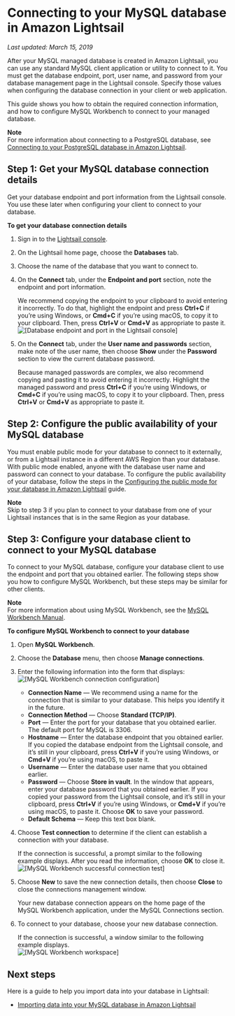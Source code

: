 # Connecting to your MySQL database in Amazon Lightsail<a name="amazon-lightsail-connecting-to-your-mysql-database"></a>

 *Last updated: March 15, 2019* 

After your MySQL managed database is created in Amazon Lightsail, you can use any standard MySQL client application or utility to connect to it\. You must get the database endpoint, port, user name, and password from your database management page in the Lightsail console\. Specify those values when configuring the database connection in your client or web application\.

This guide shows you how to obtain the required connection information, and how to configure MySQL Workbench to connect to your managed database\.

**Note**  
For more information about connecting to a PostgreSQL database, see [Connecting to your PostgreSQL database in Amazon Lightsail](amazon-lightsail-connecting-to-your-postgres-database.md)\.

## Step 1: Get your MySQL database connection details<a name="get-your-mysql-database-connection-details"></a>

Get your database endpoint and port information from the Lightsail console\. You use these later when configuring your client to connect to your database\.

**To get your database connection details**

1. Sign in to the [Lightsail console](https://lightsail.aws.amazon.com/)\.

1. On the Lightsail home page, choose the **Databases** tab\.

1. Choose the name of the database that you want to connect to\.

1. On the **Connect** tab, under the **Endpoint and port** section, note the endpoint and port information\.

   We recommend copying the endpoint to your clipboard to avoid entering it incorrectly\. To do that, highlight the endpoint and press **Ctrl\+C** if you’re using Windows, or **Cmd\+C** if you’re using macOS, to copy it to your clipboard\. Then, press **Ctrl\+V** or **Cmd\+V** as appropriate to paste it\.  
![\[Database endpoint and port in the Lightsail console\]](https://d9yljz1nd5001.cloudfront.net/en_us/a7664053563006144d6133a21b463972/images/amazon-lightsail-mysql-database-endpoint-and-port.png)

1. On the **Connect** tab, under the **User name and passwords** section, make note of the user name, then choose **Show** under the **Password** section to view the current database password\.

   Because managed passwords are complex, we also recommend copying and pasting it to avoid entering it incorrectly\. Highlight the managed password and press **Ctrl\+C** if you’re using Windows, or **Cmd\+C** if you’re using macOS, to copy it to your clipboard\. Then, press **Ctrl\+V** or **Cmd\+V** as appropriate to paste it\.

## Step 2: Configure the public availability of your MySQL database<a name="configure-mysql-database-public-availability"></a>

You must enable public mode for your database to connect to it externally, or from a Lightsail instance in a different AWS Region than your database\. With public mode enabled, anyone with the database user name and password can connect to your database\. To configure the public availability of your database, follow the steps in the [Configuring the public mode for your database in Amazon Lightsail](amazon-lightsail-configuring-database-public-mode.md) guide\.

**Note**  
Skip to step 3 if you plan to connect to your database from one of your Lightsail instances that is in the same Region as your database\.

## Step 3: Configure your database client to connect to your MySQL database<a name="configure-the-mysql-workbench-database-client"></a>

To connect to your MySQL database, configure your database client to use the endpoint and port that you obtained earlier\. The following steps show you how to configure MySQL Workbench, but these steps may be similar for other clients\.

**Note**  
For more information about using MySQL Workbench, see the [MySQL Workbench Manual](https://dev.mysql.com/doc/workbench/en/)\.

**To configure MySQL Workbench to connect to your database**

1. Open **MySQL Workbench**\.

1. Choose the **Database** menu, then choose **Manage connections**\.

1. Enter the following information into the form that displays:  
![\[MySQL Workbench connection configuration\]](https://d9yljz1nd5001.cloudfront.net/en_us/a7664053563006144d6133a21b463972/images/amazon-lightsail-mysql-workbench-connection-manager.png)
   + **Connection Name** — We recommend using a name for the connection that is similar to your database\. This helps you identify it in the future\.
   + **Connection Method** — Choose **Standard \(TCP/IP\)**\. 
   + **Port** — Enter the port for your database that you obtained earlier\. The default port for MySQL is 3306\.
   + **Hostname** — Enter the database endpoint that you obtained earlier\. If you copied the database endpoint from the Lightsail console, and it’s still in your clipboard, press **Ctrl\+V** if you’re using Windows, or **Cmd\+V** if you’re using macOS, to paste it\.
   + **Username** — Enter the database user name that you obtained earlier\.
   + **Password** — Choose **Store in vault**\. In the window that appears, enter your database password that you obtained earlier\. If you copied your password from the Lightsail console, and it’s still in your clipboard, press **Ctrl\+V** if you’re using Windows, or **Cmd\+V** if you’re using macOS, to paste it\. Choose **OK** to save your password\.
   + **Default Schema** — Keep this text box blank\.

1. Choose **Test connection** to determine if the client can establish a connection with your database\.

   If the connection is successful, a prompt similar to the following example displays\. After you read the information, choose **OK** to close it\.  
![\[MySQL Workbench successful connection test\]](https://d9yljz1nd5001.cloudfront.net/en_us/a7664053563006144d6133a21b463972/images/amazon-lightsail-mysql-workbench-successful-connection.png)

1. Choose **New** to save the new connection details, then choose **Close** to close the connections management window\.

   Your new database connection appears on the home page of the MySQL Workbench application, under the MySQL Connections section\.

1. To connect to your database, choose your new database connection\.

   If the connection is successful, a window similar to the following example displays\.  
![\[MySQL Workbench workspace\]](https://d9yljz1nd5001.cloudfront.net/en_us/a7664053563006144d6133a21b463972/images/amazon-lightsail-mysql-workbench-workspace.png)

## Next steps<a name="connecting-to-your-mysql-database-next-steps"></a>

Here is a guide to help you import data into your database in Lightsail:
+ [Importing data into your MySQL database in Amazon Lightsail](amazon-lightsail-importing-data-into-your-mysql-database.md)